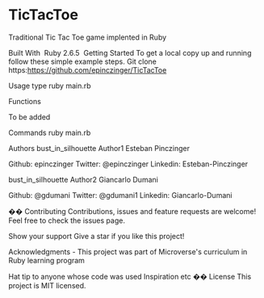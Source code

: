 # TicTacToe
Traditional Tic Tac Toe game implented in Ruby

Built With
​
Ruby 2.6.5
​
Getting Started
​To get a local copy up and running follow these simple example steps.​ Git clone https:https://github.com/epinczinger/TicTacToe

Usage
​type ruby main.rb

Functions

To be added
​

Commands
ruby main.rb


Authors
​bust_in_silhouette Author1 Esteban Pinczinger

Github: epinczinger
Twitter: @epinczinger
Linkedin: Esteban-Pinczinger

bust_in_silhouette Author2 Giancarlo Dumani

Github: @gdumani
Twitter: @gdumani1
Linkedin: Giancarlo-Dumani

�� Contributing
​Contributions, issues and feature requests are welcome!​Feel free to check the issues page.​

Show your support
​Give a star if you like this project!​

Acknowledgments
​- This project was part of Microverse's curriculum in Ruby learning program

Hat tip to anyone whose code was used
Inspiration
etc​
�� License
​This project is MIT licensed.